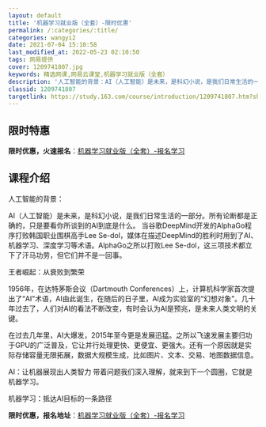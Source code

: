 ```yaml
---
layout: default
title: '机器学习就业版（全套）-限时优惠'
permalink: /:categories/:title/
categories: wangyi2
date: 2021-07-04 15:10:58
last_modified_at: 2022-05-23 02:10:50
tags: 网易提供
cover: 1209741807.jpg
keywords: 精选网课,网易云课堂,机器学习就业版（全套）
description: '人工智能的背景：AI（人工智能）是未来，是科幻小说，是我们日常生活的一部分。所有论断都是正确的，只是要看你所谈到的AI到'
classid: 1209741807
targetlink: https://study.163.com/course/introduction/1209741807.htm?share=1&shareId=1025206652&utm_campaign=share&utm_medium=iphoneShare&utm_source=&utm_u=1025206652
---
```


## 限时特惠

**限时优惠，火速报名**：[机器学习就业版（全套）-报名学习](https://study.163.com/course/introduction/1209741807.htm?share=1&shareId=1025206652&utm_campaign=share&utm_medium=iphoneShare&utm_source=&utm_u=1025206652)

## 课程介绍

人工智能的背景：

AI（人工智能）是未来，是科幻小说，是我们日常生活的一部分。所有论断都是正确的，只是要看你所谈到的AI到底是什么。 当谷歌DeepMind开发的AlphaGo程序打败韩国职业围棋高手Lee Se-dol，媒体在描述DeepMind的胜利时用到了AI、机器学习、深度学习等术语。AlphaGo之所以打败Lee Se-dol，这三项技术都立下了汗马功劳，但它们并不是一回事。

王者崛起：从衰败到繁荣

1956年，在达特茅斯会议（Dartmouth Conferences）上，计算机科学家首次提出了“AI”术语，AI由此诞生，在随后的日子里，AI成为实验室的“幻想对象”。几十年过去了，人们对AI的看法不断改变，有时会认为AI是预兆，是未来人类文明的关键。

在过去几年里，AI大爆发，2015年至今更是发展迅猛。之所以飞速发展主要归功于GPU的广泛普及，它让并行处理更快、更便宜、更强大。还有一个原因就是实际存储容量无限拓展，数据大规模生成，比如图片、文本、交易、地图数据信息。

AI：让机器展现出人类智力 带着问题我们深入理解，就来到下一个圆圈，它就是机器学习。

机器学习：抵达AI目标的一条路径

**限时优惠，报名地址**：[机器学习就业版（全套）-报名学习](https://study.163.com/course/introduction/1209741807.htm?share=1&shareId=1025206652&utm_campaign=share&utm_medium=iphoneShare&utm_source=&utm_u=1025206652)


